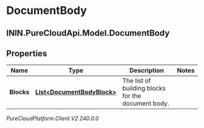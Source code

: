 # DocumentBody

## ININ.PureCloudApi.Model.DocumentBody

## Properties

|Name | Type | Description | Notes|
|------------ | ------------- | ------------- | -------------|
| **Blocks** | [**List&lt;DocumentBodyBlock&gt;**](DocumentBodyBlock) | The list of building blocks for the document body. | |



_PureCloudPlatform.Client.V2 240.0.0_
